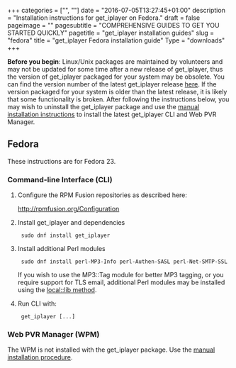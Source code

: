 +++
categories = ["", ""]
date = "2016-07-05T13:27:45+01:00"
description = "Installation instructions for get_iplayer on Fedora."
draft = false
pageimage = ""
pagesubtitle = "COMPREHENSIVE GUIDES TO GET YOU STARTED QUICKLY"
pagetitle = "get_iplayer installation guides"
slug = "fedora"
title = "get_iplayer Fedora installation guide"
Type = "downloads"
+++

**Before you begin**: Linux/Unix packages are maintained by volunteers and may not be updated for some time after a new release of get_iplayer, thus the version of get_iplayer packaged for your system may be obsolete. You can find the version number of the latest get_iplayer release [here](https://github.com/get-iplayer/get_iplayer/releases). If the version packaged for your system is older than the latest release, it is likely that some functionality is broken. After following the instructions below, you may wish to uninstall the get_iplayer package and use the [manual installation instructions](https://github.com/get-iplayer/get_iplayer/wiki/unix) to install the latest get_iplayer CLI and Web PVR Manager. 

## Fedora

These instructions are for Fedora 23.

### Command-line Interface (CLI)

1. Configure the RPM Fusion repositories as described here:

    <http://rpmfusion.org/Configuration>

2. Install get_iplayer and dependencies

        sudo dnf install get_iplayer

3. Install additional Perl modules

        sudo dnf install perl-MP3-Info perl-Authen-SASL perl-Net-SMTP-SSL

    If you wish to use the MP3::Tag module for better MP3 tagging, or you require support for TLS email, additional Perl modules may be installed using the [local::lib method](https://github.com/get-iplayer/get_iplayer/wiki/manual#manual-perl-locallib).	

4. Run CLI with:

    	get_iplayer [...]

### Web PVR Manager (WPM)

The WPM is not installed with the get_iplayer package.  Use the [manual installation procedure](https://github.com/get-iplayer/get_iplayer/wiki/unix).
